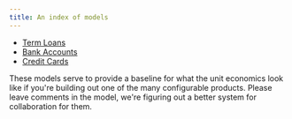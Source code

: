 ```yaml
---
title: An index of models
---
```


* [Term Loans](term-loan)
* [Bank Accounts](bank-account)
* [Credit Cards](credit-card)

These models serve to provide a baseline for what the unit economics look like if you're building out one of the many configurable products. Please leave comments in the model, we're figuring out a better system for collaboration for them.